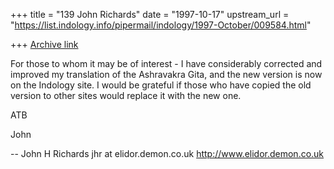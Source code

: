 +++
title = "139 John Richards"
date = "1997-10-17"
upstream_url = "https://list.indology.info/pipermail/indology/1997-October/009584.html"

+++
[Archive link](https://list.indology.info/pipermail/indology/1997-October/009584.html)

For those to whom it may be of interest - I have considerably corrected
and improved my translation of the Ashravakra Gita, and the new version
is now on the Indology site. I would be grateful if those who have
copied the old version to other sites would replace it with the new one.

ATB

John

--
John H Richards
jhr at elidor.demon.co.uk
http://www.elidor.demon.co.uk



